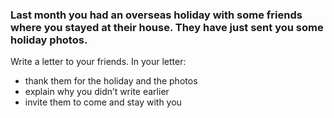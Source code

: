 ### Last month you had an overseas holiday with some friends where you stayed at their house. They have just sent you some holiday photos.

Write a letter to your friends. In your letter:

- thank them for the holiday and the photos
- explain why you didn’t write earlier
- invite them to come and stay with you

